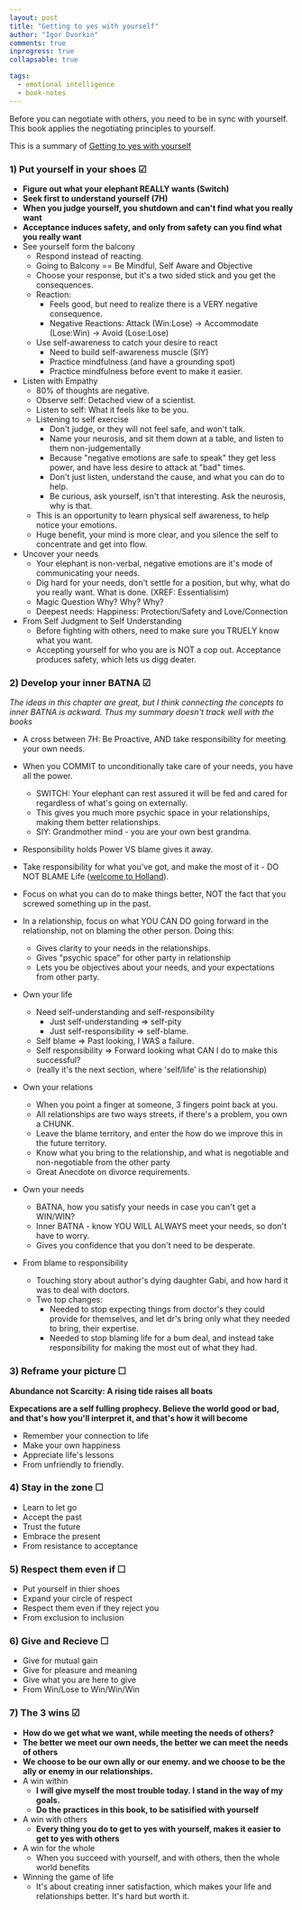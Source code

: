 ```yaml
---
layout: post
title: "Getting to yes with yourself"
author: "Igor Dvorkin"
comments: true
inprogress: true
collapsable: true

tags:
  - emotional intelligence
  - book-notes
---
```


Before you can negotiate with others, you need to be in sync with yourself. This book applies the negotiating principles to yourself.

This is a summary of [Getting to yes with yourself](http://www.amazon.com/gp/product/B0070XF474/ref=dp-kindle-redirect?ie=UTF8&btkr=1)

### 1) Put yourself in your shoes &#x2611;

- **Figure out what your elephant REALLY wants (Switch)**
- **Seek first to understand yourself (7H)**
- **When you judge yourself, you shutdown and can't find what you really want**
- **Acceptance induces safety, and only from safety can you find what you really want**
- See yourself form the balcony
  - Respond instead of reacting.
  - Going to Balcony == Be Mindful, Self Aware and Objective
  - Choose your response, but it's a two sided stick and you get the consequences.
  - Reaction:
    - Feels good, but need to realize there is a VERY negative consequence.
    - Negative Reactions: Attack (Win:Lose) -> Accommodate (Lose:Win) -> Avoid (Lose:Lose)
  - Use self-awareness to catch your desire to react
    - Need to build self-awareness muscle (SIY)
    - Practice mindfulness (and have a grounding spot)
    - Practice mindfulness before event to make it easier.
- Listen with Empathy
  - 80% of thoughts are negative.
  - Observe self: Detached view of a scientist.
  - Listen to self: What it feels like to be you.
  - Listening to self exercise
    - Don't judge, or they will not feel safe, and won't talk.
    - Name your neurosis, and sit them down at a table, and listen to them non-judgementally
    - Because "negative emotions are safe to speak" they get less power, and have less desire to attack at "bad" times.
    - Don't just listen, understand the cause, and what you can do to help.
    - Be curious, ask yourself, isn't that interesting. Ask the neurosis, why is that.
  - This is an opportunity to learn physical self awareness, to help notice your emotions.
  - Huge benefit, your mind is more clear, and you silence the self to concentrate and get into flow.
- Uncover your needs
  - Your elephant is non-verbal, negative emotions are it's mode of communicating your needs.
  - Dig hard for your needs, don't settle for a position, but why, what do you really want. What is done. (XREF: Essentialisim)
  - Magic Question Why? Why? Why?
  - Deepest needs: Happiness: Protection/Safety and Love/Connection
- From Self Judgment to Self Understanding
  - Before fighting with others, need to make sure you TRUELY know what you want.
  - Accepting yourself for who you are is NOT a cop out. Acceptance produces safety, which lets us digg deater.

### 2) Develop your inner BATNA &#x2611;

_The ideas in this chapter are great, but I think connecting the concepts to inner BATNA is ackward. Thus my summary doesn't track well with the books_

- A cross between 7H: Be Proactive, AND take responsibility for meeting your own needs.
- When you COMMIT to unconditionally take care of your needs, you have all the power.
  - SWITCH: Your elephant can rest assured it will be fed and cared for regardless of what's going on externally.
  - This gives you much more psychic space in your relationships, making them better relationships.
  - SIY: Grandmother mind - you are your own best grandma.
- Responsibility holds Power VS blame gives it away.
- Take responsibility for what you've got, and make the most of it - DO NOT BLAME Life ([welcome to Holland](/welcome-to-holland)).
- Focus on what you can do to make things better, NOT the fact that you screwed something up in the past.
- In a relationship, focus on what YOU CAN DO going forward in the relationship, not on blaming the other person. Doing this:

  - Gives clarity to your needs in the relationships.
  - Gives "psychic space" for other party in relationship
  - Lets you be objectives about your needs, and your expectations from other party.

- Own your life
  - Need self-understanding and self-responsibility
    - Just self-understanding => self-pity
    - Just self-responsibility => self-blame.
  - Self blame => Past looking, I WAS a failure.
  - Self responsibility => Forward looking what CAN I do to make this successful?
  - (really it's the next section, where 'self/life' is the relationship)
- Own your relations
  - When you point a finger at someone, 3 fingers point back at you.
  - All relationships are two ways streets, if there's a problem, you own a CHUNK.
  - Leave the blame territory, and enter the how do we improve this in the future territory.
  - Know what you bring to the relationship, and what is negotiable and non-negotiable from the other party
  - Great Anecdote on divorce requirements.
- Own your needs
  - BATNA, how you satisfy your needs in case you can't get a WIN/WIN?
  - Inner BATNA - know YOU WILL ALWAYS meet your needs, so don't have to worry.
  - Gives you confidence that you don't need to be desperate.
- From blame to responsibility
  - Touching story about author's dying daughter Gabi, and how hard it was to deal with doctors.
  - Two top changes:
    - Needed to stop expecting things from doctor's they could provide for themselves, and let dr's bring only what they needed to bring, their expertise.
    - Needed to stop blaming life for a bum deal, and instead take responsibility for making the most out of what they had.

### 3) Reframe your picture &#x2610;

**Abundance not Scarcity: A rising tide raises all boats**
**Expecations are a self fulling prophecy. Believe the world good or bad, and that's how you'll interpret it, and that's how it will become**

- Remember your connection to life
- Make your own happiness
- Appreciate life's lessons
- From unfriendly to friendly.

### 4) Stay in the zone &#x2610;

- Learn to let go
- Accept the past
- Trust the future
- Embrace the present
- From resistance to acceptance

### 5) Respect them even if &#x2610;

- Put yourself in thier shoes
- Expand your circle of respect
- Respect them even if they reject you
- From exclusion to inclusion

### 6) Give and Recieve &#x2610;

- Give for mutual gain
- Give for pleasure and meaning
- Give what you are here to give
- From Win/Lose to Win/Win/Win

### 7) The 3 wins &#x2611;

- **How do we get what we want, while meeting the needs of others?**
- **The better we meet our own needs, the better we can meet the needs of others**
- **We choose to be our own ally or our enemy. and we choose to be the ally or enemy in our relationships.**
- A win within
  - **I will give myself the most trouble today. I stand in the way of my goals.**
  - **Do the practices in this book, to be satisified with yourself**
- A win with others
  - **Every thing you do to get to yes with yourself, makes it easier to get to yes with others**
- A win for the whole
  - When you succeed with yourself, and with others, then the whole world benefits
- Winning the game of life
  - It's about creating inner satisfaction, which makes your life and relationships better. It's hard but worth it.
